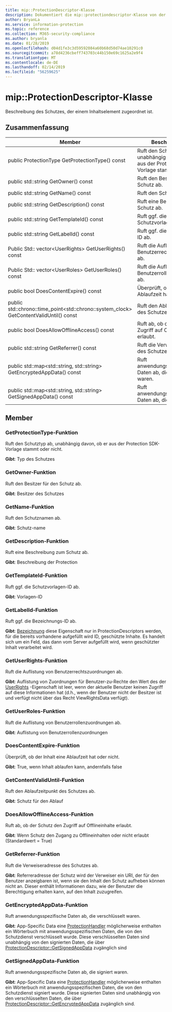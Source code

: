 ```yaml
---
title: mip::ProtectionDescriptor-Klasse
description: Dokumentiert die mip::protectiondescriptor-Klasse von der Microsoft Information Protection (MIP) SDK.
author: BryanLa
ms.service: information-protection
ms.topic: reference
ms.collection: M365-security-compliance
ms.author: bryanla
ms.date: 01/28/2019
ms.openlocfilehash: d04d1fe3c3d59592084a60b68d50d74ae10291c0
ms.sourcegitcommit: a78d4236cbeff743703c44b150e69c1625a2e9f4
ms.translationtype: MT
ms.contentlocale: de-DE
ms.lasthandoff: 02/14/2019
ms.locfileid: "56259625"
---
```

# <a name="class-mipprotectiondescriptor"></a>mip::ProtectionDescriptor-Klasse 
Beschreibung des Schutzes, der einem Inhaltselement zugeordnet ist.
  
## <a name="summary"></a>Zusammenfassung
 Member                        | Beschreibungen                                
--------------------------------|---------------------------------------------
public ProtectionType GetProtectionType() const  |  Ruft den Schutztyp ab, unabhängig davon, ob er aus der Protection SDK-Vorlage stammt oder nicht.
public std::string GetOwner() const  |  Ruft den Besitzer für den Schutz ab.
public std::string GetName() const  |  Ruft den Schutznamen ab.
public std::string GetDescription() const  |  Ruft eine Beschreibung zum Schutz ab.
public std::string GetTemplateId() const  |  Ruft ggf. die Schutzvorlagen-ID ab.
public std::string GetLabelId() const  |  Ruft ggf. die Bezeichnungs-ID ab.
Public Std:: vector\<UserRights\> GetUserRights() const  |  Ruft die Auflistung von Benutzerrechtszuordnungen ab.
Public Std:: vector\<UserRoles\> GetUserRoles() const  |  Ruft die Auflistung von Benutzerrollenzuordnungen ab.
public bool DoesContentExpire() const  |  Überprüft, ob der Inhalt eine Ablaufzeit hat oder nicht.
public std::chrono::time_point\<std::chrono::system_clock\> GetContentValidUntil() const  |  Ruft den Ablaufzeitpunkt des Schutzes ab.
public bool DoesAllowOfflineAccess() const  |  Ruft ab, ob der Schutz den Zugriff auf Offlineinhalte erlaubt.
public std::string GetReferrer() const  |  Ruft die Verweiseradresse des Schutzes ab.
public std::map\<std::string, std::string\> GetEncryptedAppData() const  |  Ruft anwendungsspezifische Daten ab, die verschlüsselt waren.
public std::map\<std::string, std::string\> GetSignedAppData() const  |  Ruft anwendungsspezifische Daten ab, die signiert waren.
  
## <a name="members"></a>Member
  
### <a name="getprotectiontype-function"></a>GetProtectionType-Funktion
Ruft den Schutztyp ab, unabhängig davon, ob er aus der Protection SDK-Vorlage stammt oder nicht.

  
**Gibt**: Typ des Schutzes
  
### <a name="getowner-function"></a>GetOwner-Funktion
Ruft den Besitzer für den Schutz ab.

  
**Gibt**: Besitzer des Schutzes
  
### <a name="getname-function"></a>GetName-Funktion
Ruft den Schutznamen ab.

  
**Gibt**: Schutz-name
  
### <a name="getdescription-function"></a>GetDescription-Funktion
Ruft eine Beschreibung zum Schutz ab.

  
**Gibt**: Beschreibung der Protection
  
### <a name="gettemplateid-function"></a>GetTemplateId-Funktion
Ruft ggf. die Schutzvorlagen-ID ab.

  
**Gibt**: Vorlagen-ID
  
### <a name="getlabelid-function"></a>GetLabelId-Funktion
Ruft ggf. die Bezeichnungs-ID ab.

  
**Gibt**: [Bezeichnung](class_mip_label.md) diese Eigenschaft nur in ProtectionDescriptors werden, für die bereits vorhandene aufgefüllt wird ID, geschützte Inhalte. Es handelt sich um ein Feld, das dann vom Server aufgefüllt wird, wenn geschützter Inhalt verarbeitet wird.
  
### <a name="getuserrights-function"></a>GetUserRights-Funktion
Ruft die Auflistung von Benutzerrechtszuordnungen ab.

  
**Gibt**: Auflistung von Zuordnungen für Benutzer-zu-Rechte den Wert des der [UserRights](class_mip_userrights.md) -Eigenschaft ist leer, wenn der aktuelle Benutzer keinen Zugriff auf diese Informationen hat (d.h., wenn der Benutzer nicht der Besitzer ist und verfügt nicht über das Recht ViewRightsData verfügt).
  
### <a name="getuserroles-function"></a>GetUserRoles-Funktion
Ruft die Auflistung von Benutzerrollenzuordnungen ab.

  
**Gibt**: Auflistung von Benutzerrollenzuordnungen
  
### <a name="doescontentexpire-function"></a>DoesContentExpire-Funktion
Überprüft, ob der Inhalt eine Ablaufzeit hat oder nicht.

  
**Gibt**: True, wenn Inhalt ablaufen kann, andernfalls false
  
### <a name="getcontentvaliduntil-function"></a>GetContentValidUntil-Funktion
Ruft den Ablaufzeitpunkt des Schutzes ab.

  
**Gibt**: Schutz für den Ablauf
  
### <a name="doesallowofflineaccess-function"></a>DoesAllowOfflineAccess-Funktion
Ruft ab, ob der Schutz den Zugriff auf Offlineinhalte erlaubt.

  
**Gibt**: Wenn Schutz den Zugang zu Offlineinhalten oder nicht erlaubt (Standardwert = True)
  
### <a name="getreferrer-function"></a>GetReferrer-Funktion
Ruft die Verweiseradresse des Schutzes ab.

  
**Gibt**: Referreradresse der Schutz wird der Verweiser ein URI, der für den Benutzer anzeigbaren ist, wenn sie den Inhalt den Schutz aufheben können nicht an. Dieser enthält Informationen dazu, wie der Benutzer die Berechtigung erhalten kann, auf den Inhalt zuzugreifen.
  
### <a name="getencryptedappdata-function"></a>GetEncryptedAppData-Funktion
Ruft anwendungsspezifische Daten ab, die verschlüsselt waren.

  
**Gibt**: App-Specific Data eine [ProtectionHandler](class_mip_protectionhandler.md) möglicherweise enthalten ein Wörterbuch mit anwendungsspezifischen Daten, die von den Schutzdienst verschlüsselt wurde. Diese verschlüsselten Daten sind unabhängig von den signierten Daten, die über [ProtectionDescriptor::GetSignedAppData](class_mip_protectiondescriptor.md#getappsigneddata-function) zugänglich sind
  
### <a name="getsignedappdata-function"></a>GetSignedAppData-Funktion
Ruft anwendungsspezifische Daten ab, die signiert waren.

  
**Gibt**: App-Specific Data eine [ProtectionHandler](class_mip_protectionhandler.md) möglicherweise enthalten ein Wörterbuch mit anwendungsspezifischen Daten, die von den Schutzdienst signiert wurde. Diese signierten Daten sind unabhängig von den verschlüsselten Daten, die über [ProtectionDescriptor::GetEncryptedAppData](class_mip_protectiondescriptor.md#getencryptedappdata-function) zugänglich sind.
